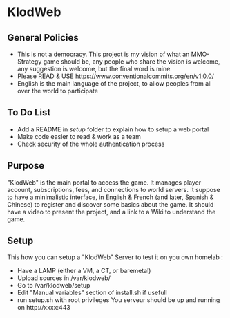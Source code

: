 # KlodWeb
## General Policies
  - This is not a democracy. This project is my vision of what an MMO-Strategy game should be, any people who share the vision is welcome, any suggestion is welcome, but the final word is mine.
  - Please READ & USE https://www.conventionalcommits.org/en/v1.0.0/
  - English is the main language of the project, to allow peoples from all over the world to participate
## To Do List
  - Add a README in _setup_ folder to explain how to setup a web portal 
  - Make code easier to read & work as a team
  - Check security of the whole authentication process
## Purpose
"KlodWeb" is the main portal to access the game. It manages player account, subscriptions, fees, and connections to world servers. It suppose to have a minimalistic interface, in English & French (and later, Spanish & Chinese) to register and discover some basics about the game. It should have a video to present the project, and a link to a Wiki to understand the game.
## Setup
This how you can setup a "KlodWeb" Server to test it on you own homelab :
  - Have a LAMP (either a VM, a CT, or baremetal)
  - Upload sources in /var/klodweb/
  - Go to /var/klodweb/setup
  - Edit "Manual variables" section of install.sh if usefull
  - run setup.sh with root privileges
You serveur should be up and running on http://xxxx:443
